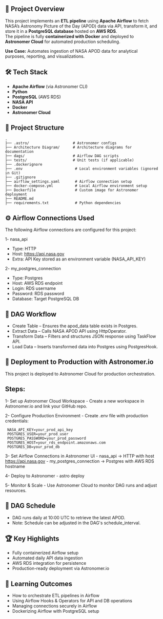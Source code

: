 ## 📌 Project Overview
This project implements an **ETL pipeline** using **Apache Airflow** to fetch NASA’s Astronomy Picture of the Day (APOD) data via API, transform it, and store it in a **PostgreSQL database** hosted on **AWS RDS**.  
The pipeline is fully **containerized with Docker** and deployed to **Astronomer Cloud** for automated production scheduling.

**Use Case:** Automates ingestion of NASA APOD data for analytical purposes, reporting, and visualizations.


## 🛠️ Tech Stack
- **Apache Airflow** (via Astronomer CLI)
- **Python**
- **PostgreSQL** (AWS RDS)
- **NASA API**
- **Docker**
- **Astronomer Cloud**


## 📂 Project Structure
```text
.
├── .astro/                    # Astronomer configs
├── Architecture Diagram/      # Architecture diagrams for documentation
├── dags/                      # Airflow DAG scripts
├── tests/                     # Unit tests (if applicable)
├── .dockerignore
├── .env                        # Local environment variables (ignored in Git)
├── .gitignore
├── airflow_settings.yaml       # Airflow connection setup
├── docker-compose.yml          # Local Airflow environment setup
├── Dockerfile                  # Custom image for Astronomer deployment
├── README.md
├── requirements.txt            # Python dependencies

```

## ⚙️ Airflow Connections Used
The following Airflow connections are configured for this project:

1- nasa_api
   - Type: HTTP
   - Host: https://api.nasa.gov
   - Extra: API Key stored as an environment variable (NASA_API_KEY)

2- my_postgres_connection
   - Type: Postgres
   - Host: AWS RDS endpoint
   - Login: RDS username
   - Password: RDS password
   - Database: Target PostgreSQL DB


## 📜 DAG Workflow

 - Create Table – Ensures the apod_data table exists in Postgres.
 - Extract Data – Calls NASA APOD API using HttpOperator.
 - Transform Data – Filters and structures JSON response using TaskFlow API.
 - Load Data – Inserts transformed data into Postgres using PostgresHook.


## 🚀 Deployment to Production with Astronomer.io
This project is deployed to Astronomer Cloud for production orchestration.

## Steps:
1- Set up Astronomer Cloud Workspace
    - Create a new workspace in Astronomer.io and link your GitHub repo.

2- Configure Production Environment
    - Create .env file with production credentials:

     NASA_API_KEY=your_prod_api_key
     POSTGRES_USER=your_prod_user
     POSTGRES_PASSWORD=your_prod_password
     POSTGRES_HOST=your_rds_endpoint.amazonaws.com
     POSTGRES_DB=your_prod_db

3- Set Airflow Connections in Astronomer UI
     - nasa_api → HTTP with host https://api.nasa.gov
     - my_postgres_connection → Postgres with AWS RDS hostname

4- Deploy to Astronomer
     - astro deploy <deployment-id>
     
5- Monitor & Scale
     - Use Astronomer Cloud to monitor DAG runs and adjust resources.
     
     
     
## 📅 DAG Schedule
- DAG runs daily at 10:00 UTC to retrieve the latest APOD.
- Note: Schedule can be adjusted in the DAG's schedule_interval.
  
  

## 🏆 Key Highlights
- Fully containerized Airflow setup
- Automated daily API data ingestion
- AWS RDS integration for persistence
- Production-ready deployment via Astronomer.io
  
  

## 🎯 Learning Outcomes
- How to orchestrate ETL pipelines in Airflow
- Using Airflow Hooks & Operators for API and DB operations
- Managing connections securely in Airflow
- Dockerizing Airflow with PostgreSQL setup




